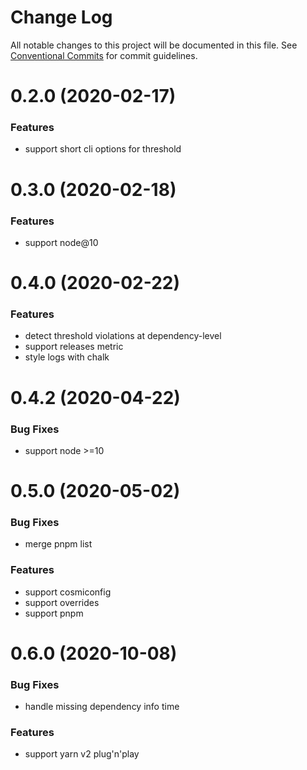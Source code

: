 # Change Log

All notable changes to this project will be documented in this file.
See [Conventional Commits](https://conventionalcommits.org) for commit guidelines.

# 0.2.0 (2020-02-17)

### Features

- support short cli options for threshold

# 0.3.0 (2020-02-18)

### Features

- support node@10

# 0.4.0 (2020-02-22)

### Features

- detect threshold violations at dependency-level
- support releases metric
- style logs with chalk

# 0.4.2 (2020-04-22)

### Bug Fixes

- support node >=10

# 0.5.0 (2020-05-02)

### Bug Fixes

- merge pnpm list

### Features

- support cosmiconfig
- support overrides
- support pnpm

# 0.6.0 (2020-10-08)

### Bug Fixes

- handle missing dependency info time

### Features

- support yarn v2 plug'n'play

